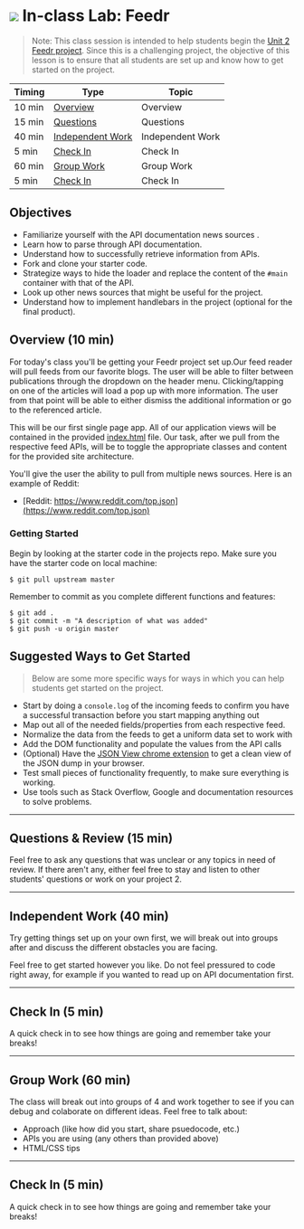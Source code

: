 # ![](https://ga-dash.s3.amazonaws.com/production/assets/logo-9f88ae6c9c3871690e33280fcf557f33.png) In-class Lab: Feedr

>Note: This class session is intended to help students begin the [Unit 2 Feedr project](../../projects/unit2/project-02.md). Since this is a challenging project, the objective of this lesson is to ensure that all students are set up and know how to get started on the project.


| Timing | Type | Topic |
| --- | --- | --- |
| 10 min | [Overview](#overview) | Overview |
| 15 min | [Questions](#questions) | Questions |
| 40 min | [Independent Work](#lab1) | Independent Work |
| 5 min | [Check In](#checkin1) | Check In |
| 60 min | [Group Work](#lab2) | Group Work |
| 5 min | [Check In](#checkin2) | Check In |

## Objectives

* Familiarize yourself with the API documentation news sources .
* Learn how to parse through API documentation.
* Understand how to successfully retrieve information from APIs.
* Fork and clone your starter code.
* Strategize ways to hide the loader and replace the content of the `#main`
container with that of the API.
* Look up other news sources that might be useful for the project.
* Understand how to implement handlebars in the project (optional for the final product).

<a name = "overview"></a>
## Overview (10 min)

For today's class you'll be getting your Feedr project set up.Our feed reader will pull feeds from our favorite blogs. The user will be able to
filter between publications through the dropdown on the header menu.
Clicking/tapping on one of the articles will load a pop up with more
information. The user from that point will be able to either dismiss the
additional information or go to the referenced article.

This will be our first single page app. All of our application views will be
contained in the provided [index.html](../../projects/unit2/) file. Our task, after we pull from the
respective feed APIs, will be to toggle the appropriate classes and content for
the provided site architecture.

You'll give the user the ability to pull from multiple news sources. Here is an example of Reddit:

- [Reddit: https://www.reddit.com/top.json](https://www.reddit.com/top.json)


### Getting Started

Begin by looking at the starter code in the projects repo. Make sure you have the starter code on local machine:

```
$ git pull upstream master
```
Remember to commit as you complete different functions and features:
```
$ git add .
$ git commit -m "A description of what was added"
$ git push -u origin master
```


## Suggested Ways to Get Started

> Below are some more specific ways for ways in which you can help students get started on the project.

  - Start by doing a `console.log` of the incoming feeds to confirm you have a successful transaction before you start mapping anything out
  - Map out all of the needed fields/properties from each respective feed.
  - Normalize the data from the feeds to get a uniform data set to work with
  - Add the DOM functionality and populate the values from the API calls  
  - (Optional) Have the [JSON View chrome extension](https://chrome.google.com/webstore/detail/jsonview/chklaanhfefbnpoihckbnefhakgolnmc?hl=en)
    to get a clean view of the JSON dump in your browser.
  - Test small pieces of functionality frequently, to make sure everything is working.
  - Use tools such as Stack Overflow, Google and documentation resources to solve problems.

---

<a name = "questions"></a>
## Questions & Review (15 min)

Feel free to ask any questions that was unclear or any topics in need of review. If there aren't any, either feel free to stay and listen to other students' questions or work on your project 2. 

---

<a name = "lab1"></a>
## Independent Work (40 min)

Try getting things set up on your own first, we will break out into groups after and discuss the different obstacles you are facing. 

Feel free to get started however you like. Do not feel pressured to code right away, for example if you wanted to read up on API documentation first.

---

<a name = "checkin1"></a>
## Check In (5 min)

A quick check in to see how things are going and remember take your breaks!

---

<a name = "lab2"></a>
## Group Work (60 min)

The class will break out into groups of 4 and work together to see if you can debug and colaborate on different ideas. Feel free to talk about:
* Approach (like how did you start, share psuedocode, etc.)
* APIs you are using (any others than provided above)
* HTML/CSS tips

---

<a name = "checkin2"></a>
## Check In (5 min)

A quick check in to see how things are going and remember take your breaks!